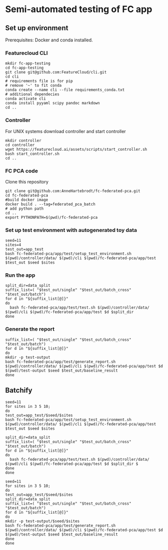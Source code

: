 # Semi-automated testing of FC app

## Set up environment
Prerequisites: Docker and conda installed.
### Featurecloud CLI
```
mkdir fc-app-testing
cd fc-app-testing
git clone git@github.com:FeatureCloud/cli.git
cd cli
# requirements file is for pip
# remove '~' to fit conda
conda create --name cli --file requirements_conda.txt
# additional dependecies
conda activate cli
conda install pyyaml scipy pandoc markdown
cd ..
```

### Controller
For UNIX systems download controller and start controller
```
mkdir controller
cd controller
wget https://featurecloud.ai/assets/scripts/start_controller.sh
bash start_controller.sh
cd ..
```

### FC PCA code
Clone this repository
```
git clone git@github.com:AnneHartebrodt/fc-federated-pca.git
cd fc-federated-pca
#build docker image
docker build . --tag=federated_pca_batch
# add python path 
cd ..
export PYTHONPATH=$(pwd)/fc-federated-pca
```

### Set up test environment with autogenerated toy data
```
seed=11
sites=4
test_out=app_test
bash fc-federated-pca/app/test/setup_test_environment.sh $(pwd)/controller/data/ $(pwd)/cli $(pwd)/fc-federated-pca/app/test $test_out $seed $sites
```
### Run the app
```
split_dir=data_split
suffix_list=( "$test_out/single" "$test_out/batch_cross" "$test_out/batch")
for d in "${suffix_list[@]}"
do
  bash fc-federated-pca/app/test/test.sh $(pwd)/controller/data/ $(pwd)/cli $(pwd)/fc-federated-pca/app/test $d $split_dir
done
```

### Generate the report
```
suffix_list=( "$test_out/single" "$test_out/batch_cross" "$test_out/batch")
for d in "${suffix_list[@]}"
do
mkdir -p test-output
bash fc-federated-pca/app/test/generate_report.sh $(pwd)/controller/data/ $(pwd)/cli $(pwd)/fc-federated-pca/app/test $d $(pwd)/test-output $seed $test_out/baseline_result
done
```

## Batchify
```
seed=11
for sites in 3 5 10;
do
test_out=app_test/$seed/$sites
bash fc-federated-pca/app/test/setup_test_environment.sh $(pwd)/controller/data/ $(pwd)/cli $(pwd)/fc-federated-pca/app/test $test_out $seed $sites

split_dir=data_split
suffix_list=( "$test_out/single" "$test_out/batch_cross" "$test_out/batch")
for d in "${suffix_list[@]}"
do
  bash fc-federated-pca/app/test/test.sh $(pwd)/controller/data/ $(pwd)/cli $(pwd)/fc-federated-pca/app/test $d $split_dir $
done
done

```
```
seed=11
for sites in 3 5 10;
do
test_out=app_test/$seed/$sites
split_dir=data_split
suffix_list=( "$test_out/single" "$test_out/batch_cross" "$test_out/batch")
for d in "${suffix_list[@]}"
do
mkdir -p test-output/$seed/$sites
bash fc-federated-pca/app/test/generate_report.sh $(pwd)/controller/data/ $(pwd)/cli $(pwd)/fc-federated-pca/app/test $d $(pwd)/test-output $seed $test_out/baseline_result
done
done

```

